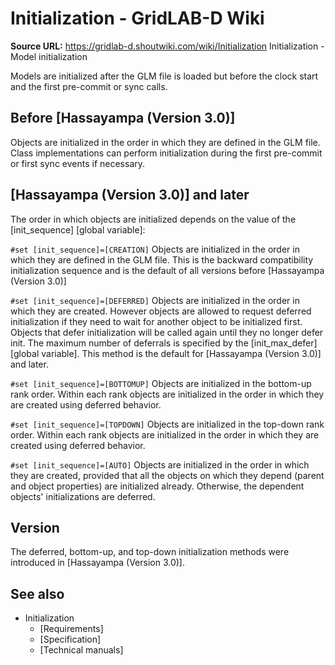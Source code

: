 # Initialization - GridLAB-D Wiki

**Source URL:** https://gridlab-d.shoutwiki.com/wiki/Initialization
Initialization \- Model initialization 

Models are initialized after the GLM file is loaded but before the clock start and the first pre-commit or sync calls. 

## Before [Hassayampa (Version 3.0)]

Objects are initialized in the order in which they are defined in the GLM file. Class implementations can perform initialization during the first pre-commit or first sync events if necessary. 

## [Hassayampa (Version 3.0)] and later

The order in which objects are initialized depends on the value of the [init_sequence] [global variable]: 

`#set [init_sequence]=[CREATION]`
    Objects are initialized in the order in which they are defined in the GLM file. This is the backward compatibility initialization sequence and is the default of all versions before [Hassayampa (Version 3.0)]

`#set [init_sequence]=[DEFERRED]`
    Objects are initialized in the order in which they are created. However objects are allowed to request deferred initialization if they need to wait for another object to be initialized first. Objects that defer initialization will be called again until they no longer defer init. The maximum number of deferrals is specified by the [init_max_defer] [global variable]. This method is the default for [Hassayampa (Version 3.0)] and later.

`#set [init_sequence]=[BOTTOMUP]`
    Objects are initialized in the bottom-up rank order. Within each rank objects are initialized in the order in which they are created using deferred behavior.

`#set [init_sequence]=[TOPDOWN]`
    Objects are initialized in the top-down rank order. Within each rank objects are initialized in the order in which they are created using deferred behavior.

`#set [init_sequence]=[AUTO]`
    Objects are initialized in the order in which they are created, provided that all the objects on which they depend (parent and object properties) are initialized already. Otherwise, the dependent objects' initializations are deferred.

## Version

The deferred, bottom-up, and top-down initialization methods were introduced in [Hassayampa (Version 3.0)]. 

## See also

  * Initialization
    * [Requirements]
    * [Specification]
    * [Technical manuals]

